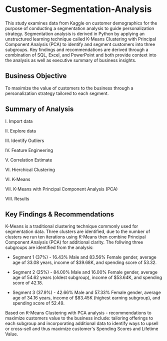 # Customer-Segmentation-Analysis

This study examines data from Kaggle on customer demographics for the purpose of conducting a segmentation analysis to guide personalization strategy. Segmentation analysis is derived in Python by applying an unstructured learning technique called K-Means Clustering with Principal Component Analysis (PCA) to identify and segment customers into three subgroups. Key findings and recommendations are derived through a combination of SQL, Excel, and PowerPoint and both provide context into the analysis as well as executive summary of business insights.

## Business Objective
To maximize the value of customers to the business through a personalization strategy tailored to each segment.

## Summary of Analysis
I.   Import data

II.  Explore data

III. Identify Outliers

IV.  Feature Engineering

V.   Correlation Estimate

VI.  Hierchical Clustering

VI.  K-Means

VII. K-Means with Principal Component Analysis (PCA)

VIII. Results


## Key Findings & Recommendations
K-Means is a traditional clustering technique commonly used for segmentation data. Three clusters are identified, due to the number of clusters we run ten iterations using K-Means then combine Principal Component Analysis (PCA) for additional clarity. The follwing three subgroups are identified from the analysis:

- Segment 1 (37%) - 16.43% Male and 83.56% Female gender, average age of 33.08 years, income of $39.68K, and spending score of 53.32.

- Segment 2 (25%) - 84.00% Male and 16.00% Female gender, average age of 54.62 years (oldest subgroup), income of $53.64K, and spending score of 42.18.

- Segment 3 (37.9%) - 42.66% Male and 57.33% Female gender, average age of 34.16 years, income of $83.45K (highest earning subgroup), and spending score of 52.49.


Based on K-Means Clustering with PCA analysis - recommendations to maximize customers value to the business include: tailoring offerings to each subgroup and incorporating additional data to identify ways to upsell or cross-sell and thus maximize customer's Spending Scores and Lifetime Value.

